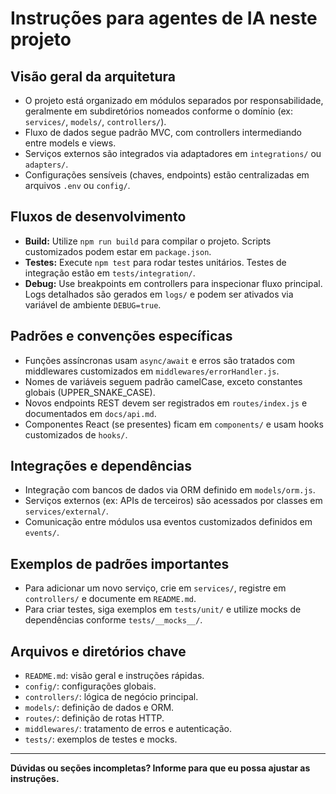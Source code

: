 # Instruções para agentes de IA neste projeto

## Visão geral da arquitetura

- O projeto está organizado em módulos separados por responsabilidade, geralmente em subdiretórios nomeados conforme o domínio (ex: `services/`, `models/`, `controllers/`).
- Fluxo de dados segue padrão MVC, com controllers intermediando entre models e views.
- Serviços externos são integrados via adaptadores em `integrations/` ou `adapters/`.
- Configurações sensíveis (chaves, endpoints) estão centralizadas em arquivos `.env` ou `config/`.

## Fluxos de desenvolvimento

- **Build:** Utilize `npm run build` para compilar o projeto. Scripts customizados podem estar em `package.json`.
- **Testes:** Execute `npm test` para rodar testes unitários. Testes de integração estão em `tests/integration/`.
- **Debug:** Use breakpoints em controllers para inspecionar fluxo principal. Logs detalhados são gerados em `logs/` e podem ser ativados via variável de ambiente `DEBUG=true`.

## Padrões e convenções específicas

- Funções assíncronas usam `async/await` e erros são tratados com middlewares customizados em `middlewares/errorHandler.js`.
- Nomes de variáveis seguem padrão camelCase, exceto constantes globais (UPPER_SNAKE_CASE).
- Novos endpoints REST devem ser registrados em `routes/index.js` e documentados em `docs/api.md`.
- Componentes React (se presentes) ficam em `components/` e usam hooks customizados de `hooks/`.

## Integrações e dependências

- Integração com bancos de dados via ORM definido em `models/orm.js`.
- Serviços externos (ex: APIs de terceiros) são acessados por classes em `services/external/`.
- Comunicação entre módulos usa eventos customizados definidos em `events/`.

## Exemplos de padrões importantes

- Para adicionar um novo serviço, crie em `services/`, registre em `controllers/` e documente em `README.md`.
- Para criar testes, siga exemplos em `tests/unit/` e utilize mocks de dependências conforme `tests/__mocks__/`.

## Arquivos e diretórios chave

- `README.md`: visão geral e instruções rápidas.
- `config/`: configurações globais.
- `controllers/`: lógica de negócio principal.
- `models/`: definição de dados e ORM.
- `routes/`: definição de rotas HTTP.
- `middlewares/`: tratamento de erros e autenticação.
- `tests/`: exemplos de testes e mocks.

---

**Dúvidas ou seções incompletas? Informe para que eu possa ajustar as instruções.**
